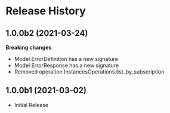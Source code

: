 # Release History

## 1.0.0b2 (2021-03-24)

**Breaking changes**

  - Model ErrorDefinition has a new signature
  - Model ErrorResponse has a new signature
  - Removed operation InstancesOperations.list_by_subscription

## 1.0.0b1 (2021-03-02)

* Initial Release
